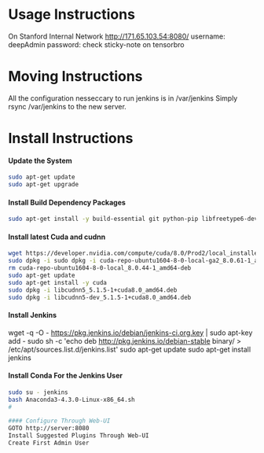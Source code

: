 # Usage Instructions
On Stanford Internal Network http://171.65.103.54:8080/
username: deepAdmin
password: check sticky-note on tensorbro 

# Moving Instructions
All the configuration nesseccary to run jenkins is in /var/jenkins
Simply rsync /var/jenkins to the new server.

# Install Instructions
#### Update the System
``` bash
sudo apt-get update
sudo apt-get upgrade
```
#### Install Build Dependency Packages
``` bash
sudo apt-get install -y build-essential git python-pip libfreetype6-dev libxft-dev libncurses-dev libopenblas-dev gfortran python-matplotlib libblas-dev liblapack-dev libatlas-base-dev python-dev python-pydot linux-headers-generic linux-image-extra-virtual unzip python-numpy swig python-pandas python-sklearn unzip wget pkg-config zip g++ zlib1g-dev libcurl3-dev
```

#### Install latest Cuda and cudnn
``` bash 
wget https://developer.nvidia.com/compute/cuda/8.0/Prod2/local_installers/cuda-repo-ubuntu1604-8-0-local-ga2_8.0.61-1_amd64-deb
sudo dpkg -i sudo dpkg -i cuda-repo-ubuntu1604-8-0-local-ga2_8.0.61-1_amd64-deb
rm cuda-repo-ubuntu1604-8-0-local_8.0.44-1_amd64-deb
sudo apt-get update
sudo apt-get install -y cuda
sudo dpkg -i libcudnn5_5.1.5-1+cuda8.0_amd64.deb
sudo dpkg -i libcudnn5-dev_5.1.5-1+cuda8.0_amd64.deb
```

#### Install Jenkins
wget -q -O - https://pkg.jenkins.io/debian/jenkins-ci.org.key | sudo apt-key add -
sudo sh -c 'echo deb http://pkg.jenkins.io/debian-stable binary/ > /etc/apt/sources.list.d/jenkins.list'
sudo apt-get update
sudo apt-get install jenkins

#### Install Conda For the Jenkins User
``` bash
sudo su - jenkins
bash Anaconda3-4.3.0-Linux-x86_64.sh
# 

#### Configure Through Web-UI
GOTO http://server:8080
Install Suggested Plugins Through Web-UI
Create First Admin User
